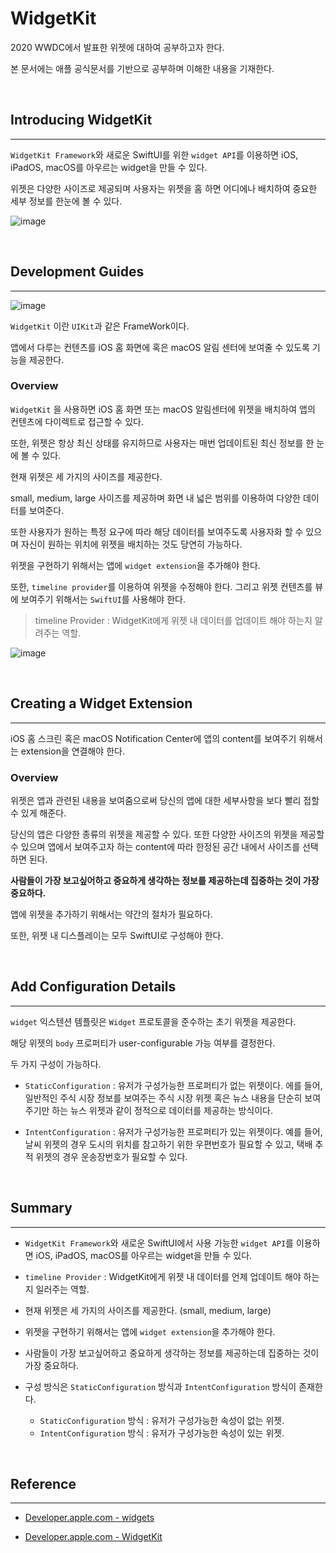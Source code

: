 # WidgetKit

2020 WWDC에서 발표한 위젯에 대하여 공부하고자 한다.

본 문서에는 애플 공식문서를 기반으로 공부하며 이해한 내용을 기재한다.

<br>

## Introducing WidgetKit
---

`WidgetKit Framework`와 새로운 SwiftUI를 위한 `widget API`를 이용하면 iOS, iPadOS, macOS를 아우르는 widget을 만들 수 있다.

위젯은 다양한 사이즈로 제공되며 사용자는 위젯을 홈 하면 어디에나 배치하여 중요한 세부 정보를 한눈에 볼 수 있다.


![image](https://user-images.githubusercontent.com/33051018/86919751-af963000-c163-11ea-9177-7d60a26bd3ee.png)

<br>

## Development Guides
---

![image](https://user-images.githubusercontent.com/33051018/86919906-deaca180-c163-11ea-83b5-18d546b27843.png)

`WidgetKit` 이란 `UIKit`과 같은 FrameWork이다.

앱에서 다루는 컨텐츠를 iOS 홈 화면에 혹은 macOS 알림 센터에 보여줄 수 있도록 기능을 제공한다.


### Overview

`WidgetKit` 을 사용하면 iOS 홈 화면 또는 macOS 알림센터에 위젯을 배치하여 앱의 컨텐츠에 다이렉트로 접근할 수 있다.

또한, 위젯은 항상 최신 상태를 유지하므로 사용자는 매번 업데이트된 최신 정보를 한 눈에 볼 수 있다.

현재 위젯은 세 가지의 사이즈를 제공한다.

small, medium, large 사이즈를 제공하며 화면 내 넓은 범위를 이용하여 다양한 데이터를 보여준다.

또한 사용자가 원하는 특정 요구에 따라 해당 데이터를 보여주도록 사용자화 할 수 있으며 자신이 원하는 위치에 위젯을 배치하는 것도 당연히 가능하다.

위젯을 구현하기 위해서는 앱에 `widget extension`을 추가해야 한다.

또한, `timeline provider`를 이용하여 위젯을 수정해야 한다. 그리고 위젯 컨텐츠를 뷰에 보여주기 위해서는 `SwiftUI`를 사용해야 한다.

> timeline Provider : WidgetKit에게 위젯 내 데이터를 업데이트 해야 하는지 알려주는 역할.

![image](https://user-images.githubusercontent.com/33051018/86920847-44e5f400-c165-11ea-9dbd-f1c4a5f838c4.png)


<br>


## Creating a Widget Extension
---

iOS 홈 스크린 혹은 macOS Notification Center에 앱의 content를 보여주기 위해서는 extension을 연결해야 한다.

### Overview

위젯은 앱과 관련된 내용을 보여줌으로써 당신의 앱에 대한 세부사항을 보다 빨리 접할 수 있게 해준다.

당신의 앱은 다양한 종류의 위젯을 제공할 수 있다. 또한 다양한 사이즈의 위젯을 제공할 수 있으며 앱에서 보여주고자 하는 content에 따라 한정된 공간 내에서 사이즈를 선택하면 된다.

**사람들이 가장 보고싶어하고 중요하게 생각하는 정보를 제공하는데 집중하는 것이 가장 중요하다.**

앱에 위젯을 추가하기 위해서는 약간의 절차가 필요하다. 

또한, 위젯 내 디스플레이는 모두 SwiftUI로 구성해야 한다.

<br>

## Add Configuration Details
---

`widget` 익스텐션 템플릿은 `Widget` 프로토콜을 준수하는 초기 위젯을 제공한다.

해당 위젯의 `body` 프로퍼티가 user-configurable 가능 여부를 결정한다.

두 가지 구성이 가능하다.

- `StaticConfiguration` : 유저가 구성가능한 프로퍼티가 없는 위젯이다. 에를 들어, 일반적인 주식 시장 정보를 보여주는 주식 시장 위젯 혹은 뉴스 내용을 단순히 보여주기만 하는 뉴스 위젯과 같이 정적으로 데이터를 제공하는 방식이다.

- `IntentConfiguration` : 유저가 구성가능한 프로퍼티가 있는 위젯이다. 예를 들어, 날씨 위젯의 경우 도시의 위치를 참고하기 위한 우편번호가 필요할 수 있고, 택배 추적 위젯의 경우 운송장번호가 필요할 수 있다.

<br>

## Summary
---

- `WidgetKit Framework`와 새로운 SwiftUI에서 사용 가능한 `widget API`를 이용하면 iOS, iPadOS, macOS를 아우르는 widget을 만들 수 있다.

- `timeline Provider` : WidgetKit에게 위젯 내 데이터를 언제 업데이트 해야 하는지 일러주는 역할.

- 현재 위젯은 세 가지의 사이즈를 제공한다. (small, medium, large)

- 위젯을 구현하기 위해서는 앱에 `widget extension`을 추가해야 한다.

- 사람들이 가장 보고싶어하고 중요하게 생각하는 정보를 제공하는데 집중하는 것이 가장 중요하다.

- 구성 방식은 `StaticConfiguration` 방식과 `IntentConfiguration` 방식이 존재한다.
  - `StaticConfiguration` 방식 : 유저가 구성가능한 속성이 없는 위젯.
  - `IntentConfiguration` 방식 : 유저가 구성가능한 속성이 있는 위젯.


<br>

## Reference
---

- [Developer.apple.com - widgets](https://developer.apple.com/widgets/)

- [Developer.apple.com - WidgetKit](https://developer.apple.com/documentation/widgetkit/)

